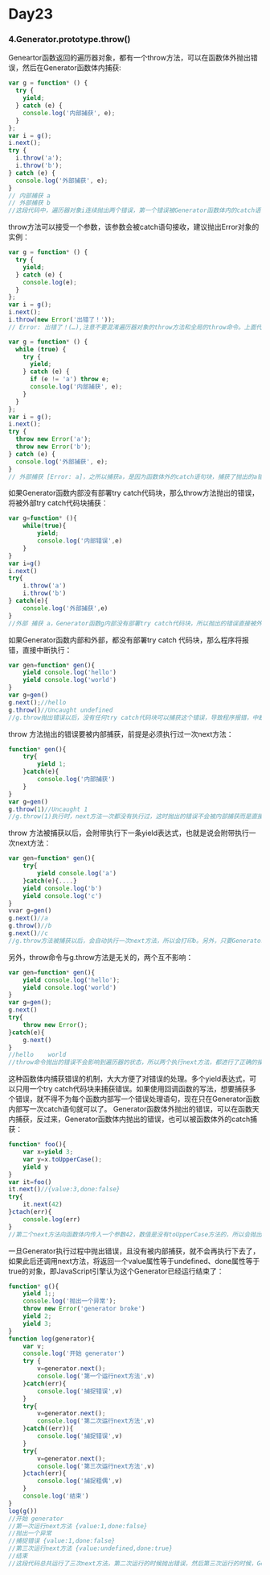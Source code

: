 # Day23
### 4.Generator.prototype.throw()
  Geneartor函数返回的遍历器对象，都有一个throw方法，可以在函数体外抛出错误，然后在Generator函数体内捕获:
```javascript
var g = function* () {
  try {
    yield;
  } catch (e) {
    console.log('内部捕获', e);
  }
};
var i = g();
i.next();
try {
  i.throw('a');
  i.throw('b');
} catch (e) {
  console.log('外部捕获', e);
}
// 内部捕获 a
// 外部捕获 b
//这段代码中，遍历器对象i连续抛出两个错误，第一个错误被Generator函数体内的catch语句捕获。i第二次抛出错误，由于Generator函数内部的catch语句已经执行过了，不会再捕捉到这个错误了，所以这个错误就被抛出了Generator函数体，被函数体外的catch语句捕获
```
  throw方法可以接受一个参数，该参数会被catch语句接收，建议抛出Error对象的实例：
```javascript
var g = function* () {
  try {
    yield;
  } catch (e) {
    console.log(e);
  }
};
var i = g();
i.next();
i.throw(new Error('出错了！'));
// Error: 出错了！(…),注意不要混淆遍历器对象的throw方法和全局的throw命令。上面代码的错误，是用遍历器对象的throw方法抛出的，而不是用throw命令抛出的。后者只能被函数体外的catch语句捕获

var g = function* () {
  while (true) {
    try {
      yield;
    } catch (e) {
      if (e != 'a') throw e;
      console.log('内部捕获', e);
    }
  }
};
var i = g();
i.next();
try {
  throw new Error('a');
  throw new Error('b');
} catch (e) {
  console.log('外部捕获', e);
}
// 外部捕获 [Error: a]，之所以捕获a，是因为函数体外的catch语句块，捕获了抛出的a错误以后，就不会再继续try代码块里面的剩余的语句了
```
  如果Generator函数内部没有部署try catch代码块，那么throw方法抛出的错误，将被外部try catch代码块捕获：
```javascript
var g=function* (){
    while(true){
        yield;
        console.log('内部错误',e)
    }
}
var i=g()
i.next()
try{
    i.throw('a')
    i.throw('b')
} catch(e){
    console.log('外部捕获',e)
}
//外部 捕获 a，Generator函数g内部没有部署try catch代码块，所以抛出的错误直接被外部catch代码块捕获
```
  如果Generator函数内部和外部，都没有部署try catch 代码块，那么程序将报错，直接中断执行：
```javascript
var gen=function* gen(){
    yield console.log('hello')
    yield console.log('world')
}
var g=gen()
g.next();//hello
g.throw()//Uncaught undefined
//g.throw抛出错误以后，没有任何try catch代码块可以捕获这个错误，导致程序报错，中断执行
```
  throw 方法抛出的错误要被内部捕获，前提是必须执行过一次next方法：
```javascript
function* gen(){
    try{
        yield 1;
    }catch(e){
        console.log('内部捕获')
    }
}
var g=gen()
g.throw(1)//Uncaught 1
//g.throw(1)执行时，next方法一次都没有执行过，这时抛出的错误不会被内部捕获而是直接在外部抛出，导致程序出错。这种行为其实比较好理解，因为第一次执行next方法，等同于启动执行Generator函数的内部代码，否则Generator函数还没有开始执行，这时候throw方法抛出错误只可能抛出在函数外部
```
  throw 方法被捕获以后，会附带执行下一条yield表达式，也就是说会附带执行一次next方法：
```javascript
var gen=function* gen(){
    try{
        yield console.log('a')
    }catch(e){....}
    yield console.log('b')
    yield console.log('c')
}
vvar g=gen()
g.next()//a
g.throw()//b
g.next()//c
//g.throw方法被捕获以后，会自动执行一次next方法，所以会打印b。另外，只要Generator函数内部 部署了try catch代码块，那么遍历器的throw方法抛出的错误，不影响下一次遍历。
```
  另外，throw命令与g.throw方法是无关的，两个互不影响：
```javascript
var gen=function* gen(){
    yield console.log('hello');
    yield console.log('world')
}
var g=gen();
g.next()
try{
    throw new Error();
}catch(e){
    g.next()
}
//hello    world
//throw命令抛出的错误不会影响到遍历器的状态，所以两个执行next方法，都进行了正确的操作。
```
  这种函数体内捕获错误的机制，大大方便了对错误的处理。多个yield表达式，可以只用一个try catch代码块来捕获错误。如果使用回调函数的写法，想要捕获多个错误，就不得不为每个函数内部写一个错误处理语句，现在只在Generator函数内部写一次catch语句就可以了。
  Generator函数体外抛出的错误，可以在函数天内捕获，反过来，Generator函数体内抛出的错误，也可以被函数体外的catch捕获：
```javascript
function* foo(){
    var x=yield 3;
    var y=x.toUpperCase();
    yield y
}
var it=foo()
it.next()//{value:3,done:false}
try{
	it.next(42)
}ctach(err){
    console.log(err)
}
//第二个next方法向函数体内传入一个参数42，数值是没有toUpperCase方法的，所以会抛出一个TypeError错误，被函数体外的catch捕获
```
  一旦Generator执行过程中抛出错误，且没有被内部捕获，就不会再执行下去了，如果此后还调用next方法，将返回一个value属性等于undefined、done属性等于true的对象，即JavaScript引擎认为这个Generator已经运行结束了：
```javascript
function* g(){
    yield 1;;
    console.log('抛出一个异常');
    throw new Error('generator broke')
    yield 2;
    yield 3;
}
function log(generator){
    var v;
    console.log('开始 generator')
    try {
        v=generator.next();
        console.log('第一个运行next方法',v)
    }catch(err){
        console.log('捕捉错误',v)
    }
    try{
        v=generator.next();
        console.log('第二次运行next方法',v)
    }catch((err)){
        console.log('捕捉错误',v)
    }
    try{
        v=generator.next();
        console.log('第三次运行next方法',v)
    }ctach(err){
        console.log('捕捉粗偶',v)
    }
    console.log('结束')
}
log(g())
//开始 generator
//第一次运行next方法 {value:1,done:false}
//抛出一个异常
//捕捉错误 {value:1,done:false}
//第三次运行next方法 {value:undefined,done:true}
//结束
//这段代码总共运行了三次next方法，第二次运行的时候抛出错误，然后第三次运行的时候，Generator函数就已经结束了，不再执行下去了
```






























